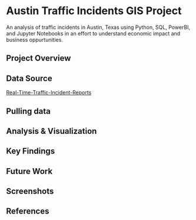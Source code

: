 # Austin Traffic Incidents GIS Project

An analysis of traffic incidents in Austin, Texas using Python, SQL, PowerBI, and Jupyter Notebooks in an effort to understand economic impact and business oppurtunities.

## Project Overview

## Data Source

[Real-Time-Traffic-Incident-Reports](https://data.austintexas.gov/Transportation-and-Mobility/Real-Time-Traffic-Incident-Reports/dx9v-zd7x/about_data)

## Pulling data

## Analysis & Visualization

## Key Findings

## Future Work

## Screenshots

## References
